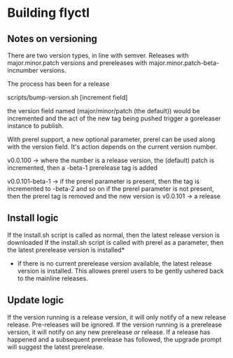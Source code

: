 # Building flyctl

## Notes on versioning

There are two version types, in line with semver. Releases with major.minor.patch versions and prereleases with major.minor.patch-beta-incnumber versions.

The process has been for a release 

scripts/bump-version.sh [increment field]

the version field named (major/minor/patch (the default)) would be incremented and the act of the new tag being pushed trigger a goreleaser instance to publish.

With prerel support, a new optional parameter, prerel can be used along with the version field. It's action depends on the current version number.

v0.0.100 -> where the number is a release version, the (default) patch is incremented, then a -beta-1 prerelease tag is added

v0.0.101-beta-1 -> if the prerel parameter is present, then the tag is incremented to -beta-2 and so on
                    if the prerel parameter is not present, then the prerel tag is removed and the new version is v0.0.101 -> a 
                    release


## Install logic

If the install.sh script is called as normal, then the latest release version is downloaded
If the install.sh script is called with prerel as a parameter, then the latest prerelease version is installed*

* if there is no current prerelease version available, the latest release version is installed. This allowes prerel users to be gently ushered back to the mainline releases.

## Update logic

If the version running is a release version, it will only notify of a new release release. Pre-releases will be ignored.
If the version running is a prerelease version, it will notify on any new prerelease *or* release. If a release has happened and a subsequent prerelease has followed, the upgrade prompt will suggest the latest prerelease.

